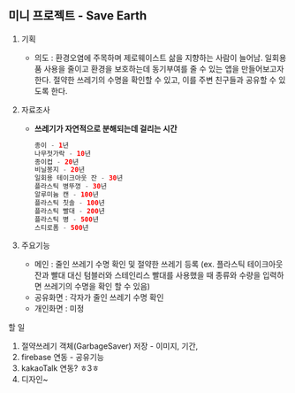 ## 미니 프로젝트 - Save Earth 



1. 기획
   - 의도 : 환경오염에 주목하며 제로웨이스트 삶을 지향하는 사람이 늘어남. 일회용품 사용을 줄이고 환경을 보호하는데 동기부여를 줄 수 있는 앱을 만들어보고자 한다. 절약한 쓰레기의 수명을 확인할 수 있고, 이를 주변 친구들과 공유할 수 있도록 한다.

2. 자료조사 

   - **쓰레기가 자연적으로 분해되는데 걸리는 시간**

     ```swift
     종이 - 1년
     나무젓가락 - 10년
     종이컵 - 20년
     비닐봉지 - 20년
     일회용 테이크아웃 잔 - 30년
     플라스틱 병뚜껑 - 30년
     알루미늄 캔 - 100년
     플라스틱 칫솔 - 100년
     플라스틱 빨대 - 200년
     플라스틱 병 - 500년
     스티로폼 - 500년
     ```

3. 주요기능
   - 메인 : 줄인 쓰레기 수명 확인 및 절약한 쓰레기 등록
     (ex. 플라스틱 테이크아웃 잔과 빨대 대신 텀블러와 스테인리스 빨대를 사용했을 때 종류와 수량을 입력하면 쓰레기의 수명을 확인 할 수 있음)
   - 공유화면 : 각자가 줄인 쓰레기 수명 확인
   - 개인화면 : 미정





할 일

1. 절약쓰레기 객체(GarbageSaver) 저장 - 이미지, 기간, 
2. firebase 연동 - 공유기능
3. kakaoTalk 연동? ㅎ3ㅎ
4. 디자인~